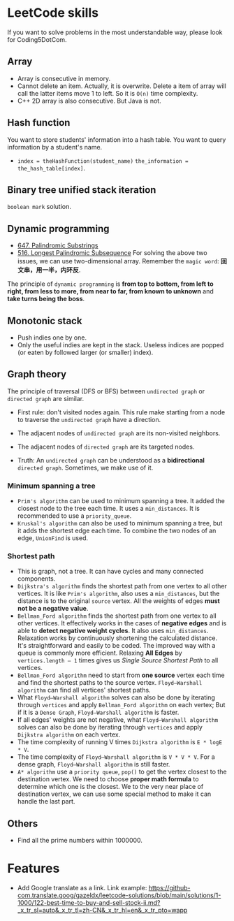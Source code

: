# LeetCode skills
If you want to solve problems in the most understandable way, please look for Coding5DotCom.

## Array
* Array is consecutive in memory.
* Cannot delete an item. Actually, it is overwrite. Delete a item of array will call the latter items move 1 to left. So it is `O(n)` time complexity.
* C++ 2D array is also consecutive. But Java is not.

## Hash function
You want to store students' information into a hash table. 
You want to query information by a student's name.
* `index = theHashFunction(student_name)` `the_information = the_hash_table[index]`.

## Binary tree unified stack iteration
`boolean mark` solution.

## Dynamic programming
- [647. Palindromic Substrings](https://leetcode.cn/problems/palindromic-substrings/)
- [516. Longest Palindromic Subsequence](https://leetcode.cn/problems/longest-palindromic-subsequence/)
For solving the above two issues, we can use two-dimensional array. Remember the `magic word`: **回文串，用一半，内环反**.

The principle of `dynamic programming` is **from top to bottom, from left to right, from less to more, from near to far, from known to unknown**
and **take turns being the boss**.

## Monotonic stack
* Push indies one by one.
* Only the useful indies are kept in the stack. Useless indices are popped (or eaten by followed larger (or smaller) index).

## Graph theory
The principle of traversal (DFS or BFS) between `undirected graph` or `directed graph` are similar.
* First rule: don't visited nodes again. This rule make starting from a node to traverse the `undirected graph` have a direction.
* The adjacent nodes of `undirected graph` are its non-visited neighbors.
* The adjacent nodes of `directed graph` are its targeted nodes.

* Truth: An `undirected graph` can be understood as a **bidirectional** `directed graph`. Sometimes, we make use of it.

### Minimum spanning a tree
* `Prim's algorithm` can be used to minimum spanning a tree. It added the closest node to the tree each time. It uses a `min_distances`. It is recommended to use a `priority_queue`.
* `Kruskal's algorithm` can also be used to minimum spanning a tree, but it adds the shortest edge each time. To combine the two nodes of an edge, `UnionFind` is used.

### Shortest path
* This is graph, not a tree. It can have cycles and many connected components.
* `Dijkstra's algorithm` finds the shortest path from one vertex to all other vertices. It is like `Prim's algorithm`, also uses a `min_distances`, but the distance is to the original `source` vertex. All the weights of edges **must not be a negative value**.
* `Bellman_Ford algorithm` finds the shortest path from one vertex to all other vertices. It effectively works in the cases of **negative edges** and is able to **detect negative weight cycles**.
It also uses `min_distances`. Relaxation works by continuously shortening the calculated distance. It's straightforward and easily to be coded.
The improved way with a queue is commonly more efficient. Relaxing **All Edges** by `vertices.length – 1` times gives us _Single Source Shortest Path_ to all vertices.
* `Bellman_Ford algorithm` need to start from **one source** vertex each time and find the shortest paths to the source vertex. `Floyd–Warshall algorithm` can find all vertices' shortest paths.
* What `Floyd–Warshall algorithm` solves can also be done by iterating through `vertices` and apply `Bellman_Ford algorithm` on each vertex; But if it is a `Dense Graph`, `Floyd–Warshall algorithm` is faster.
* If all edges' weights are not negative, what `Floyd–Warshall algorithm` solves can also be done by iterating through `vertices` and apply `Dijkstra algorithm` on each vertex.
* The time complexity of running V times `Dijkstra algorithm` is `E * logE * V`.
* The time complexity of `Floyd–Warshall algorithm` is `V * V * V`. For a dense graph, `Floyd–Warshall algorithm` is still faster.
* `A* algorithm` use a `priority queue`, `pop()` to get the vertex closest to the destination vertex. We need to choose **proper math formula** to determine which one is the closest. We to the very near place of destination vertex, we can use some special method to make it can handle the last part.  

## Others
* Find all the prime numbers within 1000000.

# Features
* Add Google translate as a link. Link example: https://github-com.translate.goog/gazeldx/leetcode-solutions/blob/main/solutions/1-1000/122-best-time-to-buy-and-sell-stock-ii.md?_x_tr_sl=auto&_x_tr_tl=zh-CN&_x_tr_hl=en&_x_tr_pto=wapp
